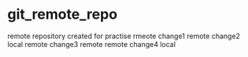 # git_remote_repo
remote repository created for practise
rmeote change1
remote change2 local
remote change3 remote
remote change4 local